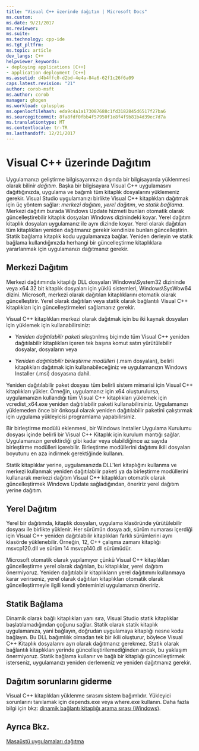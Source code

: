 ```yaml
---
title: "Visual C++ üzerinde dağıtım | Microsoft Docs"
ms.custom: 
ms.date: 9/21/2017
ms.reviewer: 
ms.suite: 
ms.technology: cpp-ide
ms.tgt_pltfrm: 
ms.topic: article
dev_langs: C++
helpviewer_keywords:
- deploying applications [C++]
- application deployment [C++]
ms.assetid: d4b4ffc0-d2bd-4e4a-84a6-62f1c26f6a09
caps.latest.revision: "21"
author: corob-msft
ms.author: corob
manager: ghogen
ms.workload: cplusplus
ms.openlocfilehash: eda9c4a1a173087688c1fd3182845d6517f27ba6
ms.sourcegitcommit: 8fa8fdf0fbb4f57950f1e8f4f9b81b4d39ec7d7a
ms.translationtype: MT
ms.contentlocale: tr-TR
ms.lasthandoff: 12/21/2017
---
```

# <a name="deployment-in-visual-c"></a>Visual C++ üzerinde Dağıtım

Uygulamanızı geliştirme bilgisayarınızın dışında bir bilgisayarda yüklenmesi olarak bilinir *dağıtım*. Başka bir bilgisayara Visual C++ uygulamasını dağıttığınızda, uygulama ve bağımlı tüm kitaplık dosyalarını yüklemeniz gerekir. Visual Studio uygulamanızı birlikte Visual C++ kitaplıkları dağıtmak için üç yöntem sağlar: *merkezi dağıtım*, *yerel dağıtım*, ve *statik bağlama*. Merkezi dağıtım burada Windows Update hizmeti bunları otomatik olarak güncelleştirebilir kitaplık dosyaları Windows dizinindeki koyar. Yerel dağıtım kitaplık dosyaları uygulamanız ile aynı dizinde koyar. Yerel olarak dağıtılan tüm kitaplıkları yeniden dağıtmanız gerekir kendinize bunları güncelleştirin. Statik bağlama kitaplık kodu uygulamanıza bağlar. Yeniden derleyin ve statik bağlama kullandığınızda herhangi bir güncelleştirme kitaplıklara yararlanmak için uygulamanızı dağıtmanız gerekir.

## <a name="central-deployment"></a>Merkezi Dağıtım

Merkezi dağıtımında kitaplığı DLL dosyaları Windows\System32 dizininde veya x64 32 bit kitaplık dosyaları için yüklü sistemleri, Windows\SysWow64 dizini. Microsoft, merkezi olarak dağıtılan kitaplıklarını otomatik olarak güncelleştirir. Yerel olarak dağıtılan veya statik olarak bağlantılı Visual C++ kitaplıkları için güncelleştirmeleri sağlamanız gerekir.

Visual C++ kitaplıkları merkezi olarak dağıtmak için bu iki kaynak dosyaları için yüklemek için kullanabilirsiniz:

- *Yeniden dağıtılabilir paketi* sıkıştırılmış biçimde tüm Visual C++ yeniden dağıtılabilir kitaplıkları içeren tek başına komut satırı yürütülebilir dosyalar, dosyaların veya

- *Yeniden dağıtılabilir birleştirme modülleri* (.msm dosyaları), belirli kitaplıkları dağıtmak için kullanabileceğiniz ve uygulamanızın Windows Installer (.msi) dosyasına dahil.

Yeniden dağıtılabilir paket dosyası tüm belirli sistem mimarisi için Visual C++ kitaplıkları yükler. Örneğin, uygulamanız için x64 oluşturulursa, uygulamanızın kullandığı tüm Visual C++ kitaplıkları yüklemek için vcredist_x64.exe yeniden dağıtılabilir paketi kullanabilirsiniz. Uygulamanızı yüklemeden önce bir önkoşul olarak yeniden dağıtılabilir paketini çalıştırmak için uygulama yükleyicisi programlama yapabilirsiniz.

Bir birleştirme modülü eklenmesi, bir Windows Installer Uygulama Kurulumu dosyası içinde belirli bir Visual C++ Kitaplık için kurulum mantığı sağlar. Uygulamanızın gerektirdiği gibi kadar veya olabildiğince az sayıda birleştirme modülleri içerebilir. Birleştirme modüllerini dağıtımı ikili dosyaları boyutunu en aza indirmek gerektiğinde kullanın.

Statik kitaplıklar yerine, uygulamanızda DLL'leri kitaplığını kullanma ve merkezi kullanmak yeniden dağıtılabilir paketi ya da birleştirme modüllerini kullanarak merkezi dağıtım Visual C++ kitaplıkları otomatik olarak güncelleştirmek Windows Update sağladığından, öneririz yerel dağıtım yerine dağıtım.

## <a name="local-deployment"></a>Yerel Dağıtım

Yerel bir dağıtımda, kitaplık dosyaları, uygulama klasöründe yürütülebilir dosyası ile birlikte yüklenir. Her sürümün dosya adı, sürüm numarası içerdiği için Visual C++ yeniden dağıtılabilir kitaplıkları farklı sürümlerini aynı klasörde yüklenebilir. Örneğin, 12, C++ çalışma zamanı kitaplığı msvcp120.dll ve sürüm 14 msvcp140.dll sürümüdür.

Microsoft otomatik olarak yapılamıyor çünkü Visual C++ kitaplıkları güncelleştirme yerel olarak dağıtılan, bu kitaplıklar, yerel dağıtım önermiyoruz. Yeniden dağıtılabilir kitaplıkların yerel dağıtımını kullanmaya karar verirseniz, yerel olarak dağıtılan kitaplıkları otomatik olarak güncelleştirmeyle ilgili kendi yönteminizi uygulamanızı öneririz.

## <a name="static-linking"></a>Statik Bağlama

Dinamik olarak bağlı kitaplıkları yanı sıra, Visual Studio statik kitaplıklar başlatılamadığından çoğunu sağlar. Statik olarak statik kitaplık uygulamanıza, yani bağlayın, doğrudan uygulamaya kitaplığı nesne kodu bağlayın. Bu DLL bağımlılık olmadan tek bir ikili oluşturur, böylece Visual C++ Kitaplık dosyalarını ayrı olarak dağıtmanız gerekmez. Statik olarak bağlantılı kitaplıkları yerinde güncelleştirilemediğinden ancak, bu yaklaşım önermiyoruz. Statik bağlama kullanır ve bağlı bir kitaplığı güncelleştirmek isterseniz, uygulamanızı yeniden derlemeniz ve yeniden dağıtmanız gerekir.

## <a name="troubleshooting-deployment-issues"></a>Dağıtım sorunlarını giderme

Visual C++ kitaplıkları yüklenme sırasını sistem bağımlıdır. Yükleyici sorunlarını tanılamak için depends.exe veya where.exe kullanın. Daha fazla bilgi için bkz: [dinamik bağlantı kitaplığı arama sırası (Windows)](http://msdn.microsoft.com/library/windows/desktop/ms682586.aspx).

## <a name="see-also"></a>Ayrıca Bkz.

[Masaüstü uygulamaları dağıtma](../ide/deploying-native-desktop-applications-visual-cpp.md)
